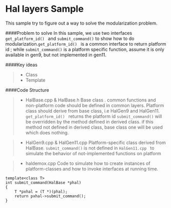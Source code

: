 Hal layers Sample 
===================
This sample try to figure out a way to solve the modularization problem. 


####Problem to solve
In this sample, we use two interfaces ```get_platform_id() ``` and ```submit_command()``` to show how to do modularization.```get_platform_id() ``` is a common interface to return platform id ; while ```submit_command()``` is a platform specific function, assume it is only available in gen9, but not implemented in gen11.  

####Key ideas

> - Class 
> - Template

####Code Structure
>- HalBase.cpp & HalBase.h
Base class . common functions and non-platform code should be defined in common layers.
Platform class should derive from base class, i.e HalGen9 and HalGen11.
```get_platform_id() ``` returns the platform id 
```submit_command()``` will be overridden by the method defined in derived class. if this method not defined in derived class, base class one will be used which does nothing. 

>- HalGen9.cpp & HalGen11.cpp
Platform-specific class derived from HalBase. 
```submit_command()```  is not defined in ```HalGen11.cpp ``` to simulate the behavior of not-implemented functions on platform

>- haldemox.cpp
Code to simulate how to create instances of platform-classes and how to invoke interfaces at running time. 
```
template<class T>
int submit_command(HalBase *phal)
{
    T *pxhal = (T *)(phal);
    return pxhal->submit_command();
}
```
